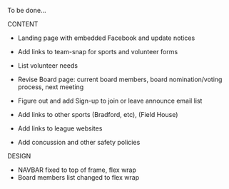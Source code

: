 To be done...

CONTENT

- Landing page with embedded Facebook and update notices
- Add links to team-snap for sports and volunteer forms
- List volunteer needs
- Revise Board page: current board members, board nomination/voting process, next meeting 
- Figure out and add Sign-up to join or leave announce email list

- Add links to other sports (Bradford, etc), (Field House)
- Add links to league websites
- Add concussion and other safety policies

DESIGN

- NAVBAR fixed to top of frame, flex wrap
- Board members list changed to flex wrap



